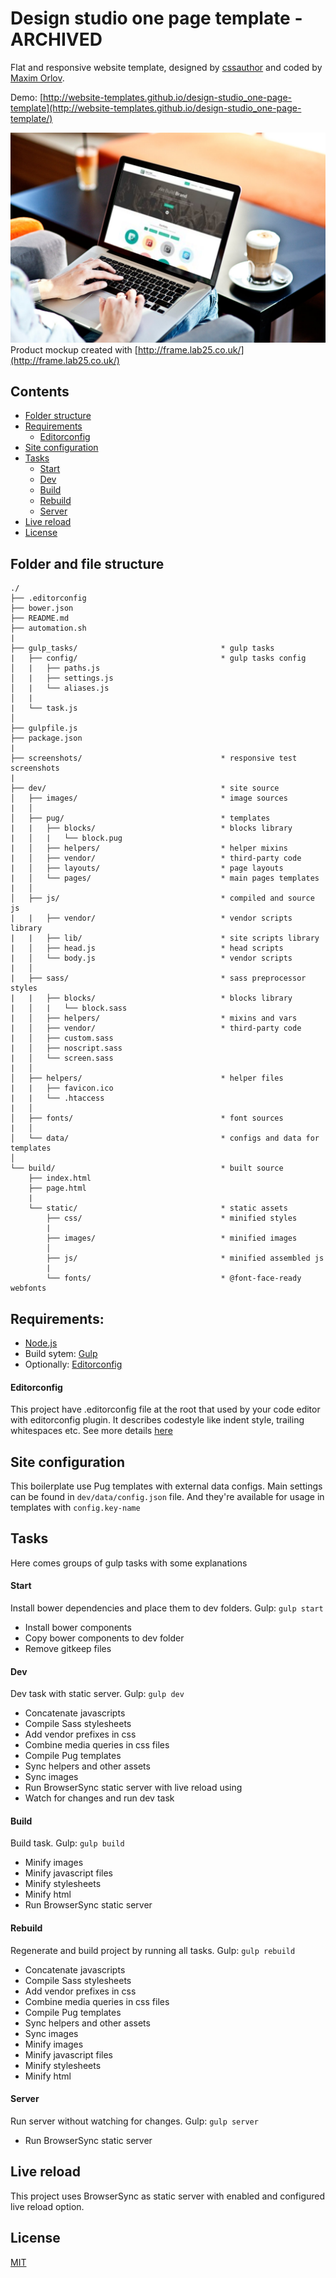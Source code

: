 # Design studio one page template - ARCHIVED

Flat and responsive website template, designed by [cssauthor](http://www.cssauthor.com/) and coded by [Maxim Orlov](https://github.com/orlovmax). 

Demo: [http://website-templates.github.io/design-studio_one-page-template](http://website-templates.github.io/design-studio_one-page-template/)

![Mockup demo](screenshots/pic.jpg)
Product mockup created with [http://frame.lab25.co.uk/](http://frame.lab25.co.uk/)

## Contents
* [Folder structure](#folder-and-file-structure)
* [Requirements](#requirements)
	- [Editorconfig](#editorconfig)
* [Site configuration](#site-configuration)
* [Tasks](#tasks)
	- [Start](#start)
	- [Dev](#dev)
	- [Build](#build)
	- [Rebuild](#rebuild)
	- [Server](#server)
* [Live reload](#live-reload)
* [License](#license)

## Folder and file structure
```
./
├── .editorconfig
├── bower.json
├── README.md
├── automation.sh
|
├── gulp_tasks/                                * gulp tasks
|   ├── config/                                * gulp tasks config
│   |   ├── paths.js
│   |   ├── settings.js
│   |   └── aliases.js
│   |
|   └── task.js
│
├── gulpfile.js
├── package.json
|
├── screenshots/                               * responsive test screenshots
|
├── dev/                                       * site source
│   ├── images/                                * image sources
|   │
│   ├── pug/                                   * templates
|   |   ├── blocks/                            * blocks library
|   │   |   └── block.pug
|   │   ├── helpers/                           * helper mixins
|   │   ├── vendor/                            * third-party code
|   │   ├── layouts/                           * page layouts
|   │   └── pages/                             * main pages templates
|   │
│   ├── js/                                    * compiled and source js
|   |   ├── vendor/                            * vendor scripts library
|   |   ├── lib/                               * site scripts library
|   │   ├── head.js                            * head scripts
|   │   └── body.js                            * vendor scripts
|   │
|   ├── sass/                                  * sass preprocessor styles
|   |   ├── blocks/                            * blocks library
|   │   |   └── block.sass
|   │   ├── helpers/                           * mixins and vars
|   │   ├── vendor/                            * third-party code
|   │   ├── custom.sass
|   │   ├── noscript.sass
|   │   └── screen.sass
|   │
│   ├── helpers/                               * helper files
|   |   ├── favicon.ico
|   |   └── .htaccess
|   │
│   ├── fonts/                                 * font sources
|   │
│   └── data/                                  * configs and data for templates
│
└── build/                                     * built source
    ├── index.html
    ├── page.html
    |
    └── static/                                * static assets
        ├── css/                               * minified styles
        |
        ├── images/                            * minified images
        │
        ├── js/                                * minified assembled js
        |
        └── fonts/                             * @font-face-ready webfonts

```

## Requirements:
- [Node.js](http://nodejs.org/)
- Build sytem: [Gulp](http://gulpjs.com/)
- Optionally: [Editorconfig](http://editorconfig.org/)

#### Editorconfig
This project have .editorconfig file at the root that used by your code editor with editorconfig plugin. It describes codestyle like indent style, trailing whitespaces etc. See more details [here](http://editorconfig.org/)

## Site configuration
This boilerplate use Pug templates with external data configs. 
Main settings can be found in `dev/data/config.json` file. And they're available for usage in templates with `config.key-name`

## Tasks
Here comes groups of gulp tasks with some explanations

#### Start 
Install bower dependencies and place them to dev folders.
Gulp: `gulp start`

* Install bower components
* Copy bower components to dev folder
* Remove gitkeep files

#### Dev
Dev task with static server.
Gulp: `gulp dev`

* Concatenate javascripts
* Compile Sass stylesheets
* Add vendor prefixes in css
* Combine media queries in css files
* Compile Pug templates
* Sync helpers and other assets
* Sync images
* Run BrowserSync static server with live reload using 
* Watch for changes and run dev task


#### Build 
Build task.
Gulp: `gulp build`

* Minify images
* Minify javascript files
* Minify stylesheets
* Minify html
* Run BrowserSync static server 


#### Rebuild 
Regenerate and build project by running all tasks.
Gulp: `gulp rebuild`

* Concatenate javascripts
* Compile Sass stylesheets
* Add vendor prefixes in css
* Combine media queries in css files
* Compile Pug templates
* Sync helpers and other assets
* Sync images
* Minify images
* Minify javascript files
* Minify stylesheets
* Minify html

#### Server 
Run server without watching for changes.
Gulp: `gulp server`

* Run BrowserSync static server

## Live reload 
This project uses BrowserSync as static server with enabled and configured live reload option.

## License
[MIT](https://github.com/website-templates/design-studio_one-page-template/blob/master/LICENSE.md)
